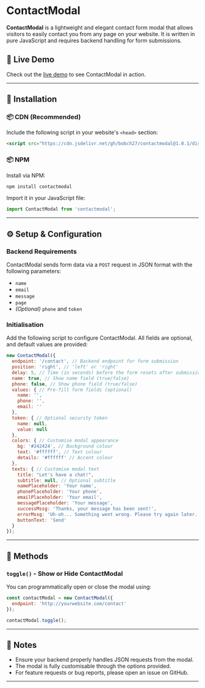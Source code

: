 # ContactModal

**ContactModal** is a lightweight and elegant contact form modal that allows visitors to easily contact you from any page on your website. It is written in pure JavaScript and requires backend handling for form submissions.

## 🚀 Live Demo

Check out the [live demo](https://bobbydonev.com) to see ContactModal in action.

---

## 📌 Installation

### 📦 CDN (Recommended)

Include the following script in your website's `<head>` section:

```html
<script src="https://cdn.jsdelivr.net/gh/bobch27/contactmodal@1.0.1/dist/contactmodal.min.js"></script>
```

### 📦 NPM

Install via NPM:

```sh
npm install contactmodal
```

Import it in your JavaScript file:

```javascript
import ContactModal from 'contactmodal';
```

---

## ⚙️ Setup & Configuration

### Backend Requirements

ContactModal sends form data via a `POST` request in JSON format with the following parameters:

- `name`
- `email`
- `message`
- `page`
- *(Optional)* `phone` and `token`

### Initialisation

Add the following script to configure ContactModal. All fields are optional, and default values are provided:

```javascript
new ContactModal({
  endpoint: '/contact', // Backend endpoint for form submission
  position: 'right', // 'left' or 'right'
  delay: 5, // Time (in seconds) before the form resets after submission
  name: true, // Show name field (true/false)
  phone: false, // Show phone field (true/false)
  values: { // Pre-fill form fields (optional)
    name: '',
    phone: '',
    email: ''
  },
  token: { // Optional security token
    name: null,
    value: null
  },
  colors: { // Customise modal appearance
    bg: '#242424', // Background colour
    text: '#ffffff', // Text colour
    details: '#ffffff' // Accent colour
  },
  texts: { // Customise modal text
    title: "Let's have a chat!",
    subtitle: null, // Optional subtitle
    namePlaceholder: 'Your name',
    phonePlaceholder: 'Your phone',
    emailPlaceholder: 'Your email',
    messagePlaceholder: 'Your message',
    successMssg: 'Thanks, your message has been sent!',
    errorMssg: 'Uh-oh... Something went wrong. Please try again later.',
    buttonText: 'Send'
  }
});
```

---

## 📖 Methods

### `toggle()` - Show or Hide ContactModal

You can programmatically open or close the modal using:

```javascript
const contactModal = new ContactModal({
  endpoint: 'http://yourwebsite.com/contact'
});

contactModal.toggle();
```

---

## 📝 Notes

- Ensure your backend properly handles JSON requests from the modal.
- The modal is fully customisable through the options provided.
- For feature requests or bug reports, please open an issue on GitHub.

---
